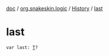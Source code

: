 [doc](../../index.md) / [org.snakeskin.logic](../index.md) / [History](index.md) / [last](./last.md)

# last

`var last: `[`T`](index.md#T)`?`